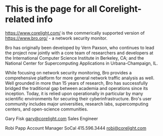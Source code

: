# This is the page for all Corelight-related info


https://www.corelight.com/ is the commerically supported version of https://www.bro.org/ - a network security monitor.

Bro has originally been developed by Vern Paxson, who continues to lead the project now jointly with a core team of 
researchers and developers at the International Computer Science Institute in Berkeley, CA; 
and the National Center for Supercomputing Applications in Urbana-Champaign, IL.

While focusing on network security monitoring, Bro provides a comprehensive platform for more general network 
traffic analysis as well. Well grounded in more than 15 years of research, Bro has successfully bridged the traditional 
gap between academia and operations since its inception. Today, it is relied upon operationally in particular by many 
scientific environments for securing their cyberinfrastructure. Bro's user community includes major universities, 
research labs, supercomputing centers, and open-science communities.

Gary Fisk <gary@corelight.com>
Sales Engineer

Robi Papp
Account Manager SoCal
415.596.3444
robi@corelight.com

